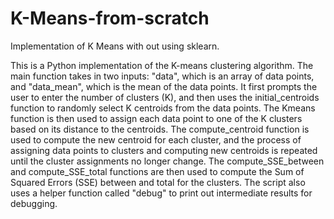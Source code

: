 # K-Means-from-scratch
Implementation of K Means with out using sklearn.

This is a Python implementation of the K-means clustering algorithm. The main function takes in two inputs: "data", which is an array of data points, and "data_mean", which is the mean of the data points. It first prompts the user to enter the number of clusters (K), and then uses the initial_centroids function to randomly select K centroids from the data points. The Kmeans function is then used to assign each data point to one of the K clusters based on its distance to the centroids. The compute_centroid function is used to compute the new centroid for each cluster, and the process of assigning data points to clusters and computing new centroids is repeated until the cluster assignments no longer change. The compute_SSE_between and compute_SSE_total functions are then used to compute the Sum of Squared Errors (SSE) between and total for the clusters. The script also uses a helper function called "debug" to print out intermediate results for debugging.
